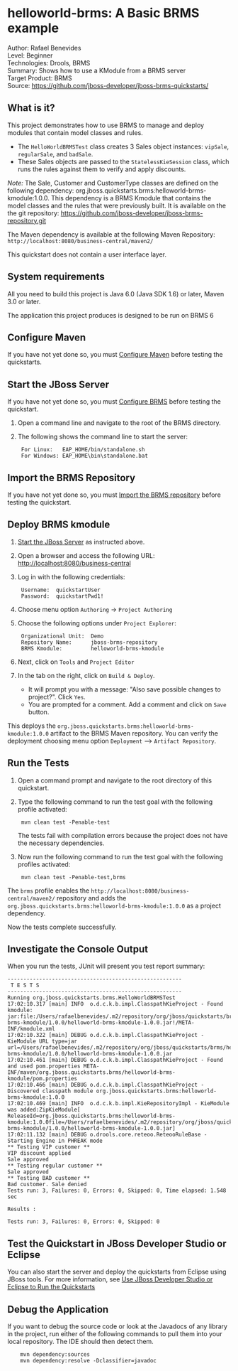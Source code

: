 helloworld-brms: A Basic BRMS example
======================================
Author: Rafael Benevides  
Level: Beginner  
Technologies: Drools, BRMS    
Summary: Shows how to use a KModule from a BRMS server  
Target Product: BRMS  
Source: <https://github.com/jboss-developer/jboss-brms-quickstarts/>  

What is it?
-----------

This project demonstrates how to use BRMS to manage and deploy modules that contain model classes and rules.

* The `HelloWorldBRMSTest` class creates 3 Sales object instances: `vipSale`, `regularSale`, and `badSale`.
* These Sales objects are passed to the `StatelessKieSession` class, which runs the rules against them to verify and apply discounts.

_Note:_ The Sale, Customer and CustomerType classes are defined on the following dependency: org.jboss.quickstarts.brms:helloworld-brms-kmodule:1.0.0. This dependency is a BRMS Kmodule that contains the model classes and the rules that were previously built. It is available on the the git repository: <https://github.com/jboss-developer/jboss-brms-repository.git>


The Maven dependency is available at the following Maven Repository: `http://localhost:8080/business-central/maven2/` 

This quickstart does not contain a user interface layer. 

System requirements
-------------------

All you need to build this project is Java 6.0 (Java SDK 1.6) or later, Maven 3.0 or later.

The application this project produces is designed to be run on BRMS 6

 
Configure Maven
---------------

If you have not yet done so, you must [Configure Maven](https://github.com/jboss-developer/jboss-developer-shared-resources/blob/master/guides/CONFIGURE_MAVEN.md#configure-maven-to-build-and-deploy-the-quickstarts) before testing the quickstarts.


Start the JBoss Server
-----------

If you have not yet done so, you must [Configure BRMS](../README.md#configure-brms) before testing the quickstart.

1. Open a command line and navigate to the root of the BRMS directory.
2. The following shows the command line to start the server:

        For Linux:   EAP_HOME/bin/standalone.sh
        For Windows: EAP_HOME\bin\standalone.bat


Import the BRMS Repository
----------------------

If you have not yet done so, you must [Import the BRMS repository](../README.md#import-the-brms-repository) before testing the quickstart.


Deploy BRMS kmodule
-------------------

1. [Start the JBoss Server](#start-the-jboss-server) as instructed above.

2. Open a browser and access the following URL: <http://localhost:8080/business-central> 

2. Log in with the following credentials:

        Username:  quickstartUser
        Password:  quickstartPwd1!

3. Choose menu option `Authoring` -> `Project Authoring`

4. Choose the following options under `Project Explorer`:

        Organizational Unit:  Demo
        Repository Name:      jboss-brms-repository
        BRMS Kmodule:         helloworld-brms-kmodule

5. Next, click on `Tools` and `Project Editor`

6. In the tab on the right, click on `Build & Deploy`. 
   * It will prompt you with a message: "Also save possible changes to project?". Click `Yes`. 
   * You are prompted for a comment. Add a comment and click on `Save` button.

This deploys the `org.jboss.quickstarts.brms:helloworld-brms-kmodule:1.0.0` artifact to the BRMS Maven repository. You can verify the deployment choosing menu option `Deployment` --> `Artifact Repository`.


Run the Tests 
-------------

1. Open a command prompt and navigate to the root directory of this quickstart.
2. Type the following command to run the test goal with the following profile activated:

        mvn clean test -Penable-test

   The tests fail with compilation errors because the project does not have the necessary dependencies.

4. Now run the following command to run the test goal with the following profiles activated:

        mvn clean test -Penable-test,brms

The `brms` profile enables the `http://localhost:8080/business-central/maven2/` repository and adds the `org.jboss.quickstarts.brms:helloworld-brms-kmodule:1.0.0` as a project dependency. 

Now the tests complete successfully.

Investigate the Console Output
----------------------------

When you run the tests, JUnit will present you test report summary:

    -------------------------------------------------------
     T E S T S
    -------------------------------------------------------
    Running org.jboss.quickstarts.brms.HelloWorldBRMSTest
    17:02:10.317 [main] INFO  o.d.c.k.b.impl.ClasspathKieProject - Found kmodule: jar:file:/Users/rafaelbenevides/.m2/repository/org/jboss/quickstarts/brms/helloworld-brms-kmodule/1.0.0/helloworld-brms-kmodule-1.0.0.jar!/META-INF/kmodule.xml
    17:02:10.322 [main] DEBUG o.d.c.k.b.impl.ClasspathKieProject - KieModule URL type=jar url=/Users/rafaelbenevides/.m2/repository/org/jboss/quickstarts/brms/helloworld-brms-kmodule/1.0.0/helloworld-brms-kmodule-1.0.0.jar
    17:02:10.461 [main] DEBUG o.d.c.k.b.impl.ClasspathKieProject - Found and used pom.properties META-INF/maven/org.jboss.quickstarts.brms/helloworld-brms-kmodule/pom.properties
    17:02:10.466 [main] DEBUG o.d.c.k.b.impl.ClasspathKieProject - Discovered classpath module org.jboss.quickstarts.brms:helloworld-brms-kmodule:1.0.0
    17:02:10.469 [main] INFO  o.d.c.k.b.impl.KieRepositoryImpl - KieModule was added:ZipKieModule[ ReleaseId=org.jboss.quickstarts.brms:helloworld-brms-kmodule:1.0.0file=/Users/rafaelbenevides/.m2/repository/org/jboss/quickstarts/brms/helloworld-brms-kmodule/1.0.0/helloworld-brms-kmodule-1.0.0.jar]
    17:02:11.132 [main] DEBUG o.drools.core.reteoo.ReteooRuleBase - Starting Engine in PHREAK mode
    ** Testing VIP customer **
    VIP discount applied
    Sale approved
    ** Testing regular customer **
    Sale approved
    ** Testing BAD customer **
    Bad customer. Sale denied
    Tests run: 3, Failures: 0, Errors: 0, Skipped: 0, Time elapsed: 1.548 sec
    
    Results :
    
    Tests run: 3, Failures: 0, Errors: 0, Skipped: 0


Test the Quickstart in JBoss Developer Studio or Eclipse
-------------------------------------

You can also start the server and deploy the quickstarts from Eclipse using JBoss tools. For more information, see [Use JBoss Developer Studio or Eclipse to Run the Quickstarts](../README.md#use-jboss-developer-studio-or-eclipse-to-run-the-quickstarts) 


Debug the Application
------------------------------------

If you want to debug the source code or look at the Javadocs of any library in the project, run either of the following commands to pull them into your local repository. The IDE should then detect them.

        mvn dependency:sources
        mvn dependency:resolve -Dclassifier=javadoc

